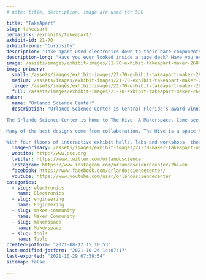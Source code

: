 ```yaml
---
# note: title, description, image are used for SEO

title: "TakeApart"
slug: takeapart
permalink: /exhibits/takeapart/
exhibit-id: 21-70
exhibit-zone: "Curiosity"
description: "Take apart used electronics down to their bare components! Presented by Orlando Science Center!"
description-long: "Have you ever looked inside a tape deck? Have you ever unwrapped a hard drive? Come learn about different tools and the inner workings of used electronics as you take them down to their bare components! The makers from The Hive: A Makerspace at the Orlando Science Center are here to provide the tools and the know-how to feed your appetite for structured, methodical destruction!"
image: /assets/images/exhibit-images/21-70-exhibit-takeapart-maker-268-1024x684-1024x684-large.jpg
image-primary: 
  small: /assets/images/exhibit-images/21-70-exhibit-takeapart-maker-268-1024x684-1024x684-small.jpg
  medium: /assets/images/exhibit-images/21-70-exhibit-takeapart-maker-268-1024x684-1024x684-medium.jpg
  large: /assets/images/exhibit-images/21-70-exhibit-takeapart-maker-268-1024x684-1024x684-large.jpg
  full: /assets/images/exhibit-images/21-70-exhibit-takeapart-maker-268-1024x684-1024x684-full.jpg
maker: 
  name: "Orlando Science Center"
  description: "Orlando Science Center is Central Florida’s award-winning, hands-on science museum. For more than 60 years, our exhibits and programming have brought science to life for not just residents of Central Florida, but also visitors from around the world. 

The Orlando Science Center is home to The Hive: A Makerspace. Come see what all the buzz is about! In The Hive, the possibilities are as vast as your imagination. Learn how to sew a button, fold an origami crane, design a figurine using 3D modeling software then bring it to life with a 3D printer, or solder a circuit board – there’s always something new to try! 

Many of the best designs come from collaboration. The Hive is a space that cultivates community and emphasizes the learning opportunities in every failure and success. Being a maker is all about creativity and experimentation.

With four floors of interactive exhibit halls, labs and workshops, theaters, an observatory, and experiences that change with the seasons, there is always something exciting for our 670,000 annual visitors to see and do at Orlando Science Center. "
  image-primary: /assets/images/exhibit-images/21-70-maker-takeapart-osc-horizontallogo-purple-300x137-medium.png
  website: http://www.osc.org
  twitter: https://www.twitter.com/orlandoscience
  instagram: https://www.instagram.com/orlandosciencecenter/?hl=en
  facebook: https://www.facebook.com/orlandosciencecenter/
  youtube: https://www.youtube.com/user/orlandosciencecenter
categories: 
  - slug: electronics
    name: Electronics
  - slug: engineering
    name: Engineering
  - slug: maker-community
    name: Maker Community
  - slug: makerspace
    name: Makerspace
  - slug: tools
    name: Tools
created-jotform: "2021-08-12 15:10:53"
last-modified-jotform: "2021-10-24 14:07:17"
last-exported: "2021-10-29 07:58:54"
sitemap: false

---
```


